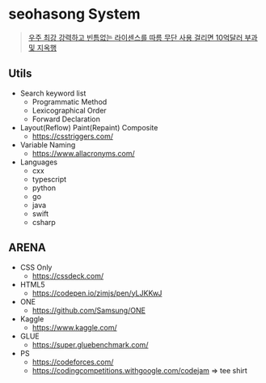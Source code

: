 # seohasong System
> [우주 최강 강력하고 빈틈없는 라이센스를 따름 무단 사용 걸리면 10억달러 부과 및 지옥행](http://www.bloter.net/archives/209318)

## Utils
- Search keyword list
    - Programmatic Method
    - Lexicographical Order
    - Forward Declaration
- Layout(Reflow) Paint(Repaint) Composite
    - https://csstriggers.com/
- Variable Naming
    - https://www.allacronyms.com/
- Languages
    - cxx
    - typescript
    - python
    - go
    - java
    - swift
    - csharp

## ARENA
- CSS Only 
    - https://cssdeck.com/
- HTML5
    - https://codepen.io/zimjs/pen/yLJKKwJ
- ONE
    - https://github.com/Samsung/ONE
- Kaggle
    - https://www.kaggle.com/
- GLUE
    - https://super.gluebenchmark.com/
- PS
    - https://codeforces.com/
    - https://codingcompetitions.withgoogle.com/codejam => tee shirt
